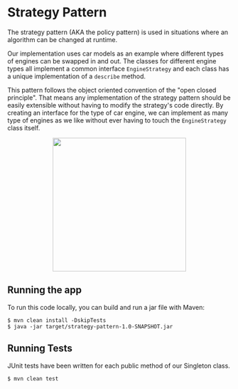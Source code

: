 # Strategy Pattern

The strategy pattern (AKA the policy pattern) is used in situations where an algorithm can be changed at runtime.

Our implementation uses car models as an example where different types of engines can be swapped in and out. The classes
for different engine types all implement a common interface `EngineStrategy` and each class has a unique implementation
of a `describe` method.

This pattern follows the object oriented convention of the "open closed principle". That means any implementation of the
strategy pattern should be easily extensible without having to modify the strategy's code directly. By creating an
interface for the type of car engine, we can implement as many type of engines as we like without ever having to touch
the `EngineStrategy` class itself.

<p align="center">
    <img width="300" src="/strategy-pattern/images/StrategyClass.png">
</p>

## Running the app

To run this code locally, you can build and run a jar file with Maven:

```
$ mvn clean install -DskipTests
$ java -jar target/strategy-pattern-1.0-SNAPSHOT.jar
```

## Running Tests

JUnit tests have been written for each public method of our Singleton class.

```
$ mvn clean test
```